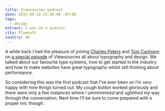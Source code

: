 ```yaml
---
title: Viewsources podcast
date: 2015-09-18 15:36:00 -07:00
tags:
  - design
extract: I was on a podcast.
city: Plymouth
country: UK
---
```


A while back I had the pleasure of joining [Charles Peters](https://twitter.com/charlespeters) and [Tom Carmony](https://twitter.com/tomcarmony) on [a special episode](https://viewsourc.es/2015/09/18/episode-13-typography/) of Viewsources all about typography and design. We talked about our favourite type systems, how to get started in the industry and how to make websites have great typography whilst still thinking about performance.

So considering this was the first podcast that I’ve ever been on I’m _very_ happy with how things turned out. My cough button worked gloriously and there were only a few instances where I _ummmmmed_ and _ughhhed_ my way through the conversation. Next time I’ll be sure to come prepared with a proper mic though.
